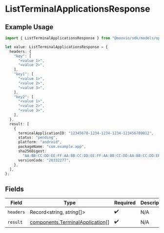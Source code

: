 # ListTerminalApplicationsResponse

## Example Usage

```typescript
import { ListTerminalApplicationsResponse } from "@moovio/sdk/models/operations";

let value: ListTerminalApplicationsResponse = {
  headers: {
    "key": [
      "<value 1>",
      "<value 2>",
    ],
    "key1": [
      "<value 1>",
      "<value 2>",
      "<value 3>",
    ],
    "key2": [
      "<value 1>",
      "<value 2>",
      "<value 3>",
    ],
  },
  result: [
    {
      terminalApplicationID: "12345678-1234-1234-1234-123456789012",
      status: "pending",
      platform: "android",
      packageName: "com.example.app",
      sha256Digest:
        "AA:BB:CC:DD:EE:FF:AA:BB:CC:DD:EE:FF:AA:BB:CC:DD:AA:BB:CC:DD:EE:FF:AA:BB:CC:DD:EE:FF:AA:BB:CC:DD",
      versionCode: "20332277",
    },
  ],
};
```

## Fields

| Field                                                                              | Type                                                                               | Required                                                                           | Description                                                                        |
| ---------------------------------------------------------------------------------- | ---------------------------------------------------------------------------------- | ---------------------------------------------------------------------------------- | ---------------------------------------------------------------------------------- |
| `headers`                                                                          | Record<string, *string*[]>                                                         | :heavy_check_mark:                                                                 | N/A                                                                                |
| `result`                                                                           | [components.TerminalApplication](../../models/components/terminalapplication.md)[] | :heavy_check_mark:                                                                 | N/A                                                                                |